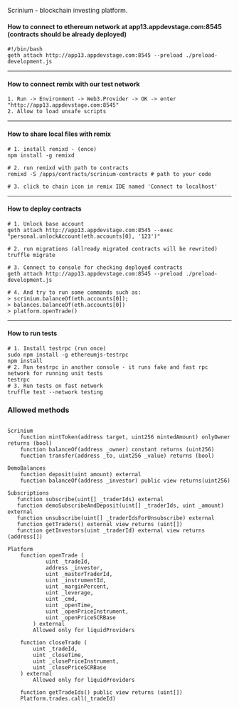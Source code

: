 Scrinium - blockchain investing platform.

#### How to connect to ethereum network at app13.appdevstage.com:8545 (contracts should be already deployed)
```
#!/bin/bash
geth attach http://app13.appdevstage.com:8545 --preload ./preload-development.js
```

-----------------------------------

#### How to connect remix with our test network
```
1. Run -> Environment -> Web3.Provider -> OK -> enter "http://app13.appdevstage.com:8545"
2. Allow to load unsafe scripts
```

-----------------------------------

#### How to share local files with remix
```
# 1. install remixd - (once)
npm install -g remixd

# 2. run remixd with path to contracts
remixd -S /apps/contracts/scrinium-contracts # path to your code

# 3. click to chain icon in remix IDE named 'Connect to localhost'
```

-----------------------------------

#### How to deploy contracts
```
# 1. Unlock base account
geth attach http://app13.appdevstage.com:8545 --exec "personal.unlockAccount(eth.accounts[0], '123')"

# 2. run migrations (allready migrated contracts will be rewrited)
truffle migrate

# 3. Connect to console for checking deployed contracts
geth attach http://app13.appdevstage.com:8545 --preload ./preload-development.js

# 4. And try to run some commands such as:
> scrinium.balanceOf(eth.accounts[0]);
> balances.balanceOf(eth.accounts[0])
> platform.openTrade()
```

-----------------------------------

#### How to run tests
```
# 1. Install testrpc (run once)
sudo npm install -g ethereumjs-testrpc
npm install
# 2. Run testrpc in another console - it runs fake and fast rpc network for running unit tests
testrpc
# 3. Run tests on fast network
truffle test --network testing
```

### Allowed methods
```

Scrinium
    function mintToken(address target, uint256 mintedAmount) onlyOwner returns (bool)
    function balanceOf(address _owner) constant returns (uint256)
    function transfer(address _to, uint256 _value) returns (bool)

DemoBalances
    function deposit(uint amount) external
    function balanceOf(address _investor) public view returns(uint256)

Subscriptions
   function subscribe(uint[] _traderIds) external
   function demoSubscribeAndDeposit(uint[] _traderIds, uint _amount) external
   function unsubscribe(uint[] _traderIdsForUnsubscribe) external
   function getTraders() external view returns (uint[])
   function getInvestors(uint _traderId) external view returns (address[])

Platform
    function openTrade (
            uint _tradeId,
            address _investor,
            uint _masterTraderId,
            uint _instrumentId,
            uint _marginPercent,
            uint _leverage,
            uint _cmd,
            uint _openTime,
            uint _openPriceInstrument,
            uint _openPriceSCRBase
        ) external
        Allowed only for liquidProviders

    function closeTrade (
        uint _tradeId,
        uint _closeTime,
        uint _closePriceInstrument,
        uint _closePriceSCRBase
    ) external
        Allowed only for liquidProviders

    function getTradeIds() public view returns (uint[])
    Platform.trades.call(_tradeId)
```
